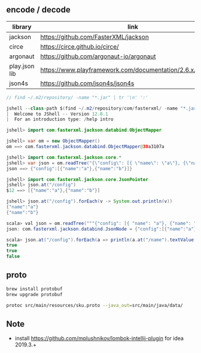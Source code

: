 encode / decode
---------------------

| library   |  link                                |
|-----------|--------------------------------------|
| jackson |  https://github.com/FasterXML/jackson |
| circe | https://circe.github.io/circe/ |
| argonaut | https://github.com/argonaut-io/argonaut |
| play.json lib |  https://www.playframework.com/documentation/2.6.x/ScalaJson |
| json4s | https://github.com/json4s/json4s |



```java
// find ~/.m2/repository/ -name "*.jar" | tr '\n' ':'

jshell --class-path $(find ~/.m2/repository/com/fasterxml/ -name "*.jar" | tr '\n' ':') --enable-preview
|  Welcome to JShell -- Version 12.0.1
|  For an introduction type: /help intro

jshell> import com.fasterxml.jackson.databind.ObjectMapper

jshell> var om = new ObjectMapper()
om ==> com.fasterxml.jackson.databind.ObjectMapper@30a3107a

jshell> import com.fasterxml.jackson.core.*
jshell> var json = om.readTree("{\"config\": [{ \"name\": \"a\"}, {\"name\": \"b\"}] }")
json ==> {"config":[{"name":"a"},{"name":"b"}]}

jshell> import com.fasterxml.jackson.core.JsonPointer
jshell> json.at("/config")
$12 ==> [{"name":"a"},{"name":"b"}]

jshell> json.at("/config").forEach(v -> System.out.println(v))
{"name":"a"}
{"name":"b"}
```

```java
scala> val json = om.readTree("""{"config": [{ "name": "a"}, {"name": "b"}, {"name": ""}] }""")
json: com.fasterxml.jackson.databind.JsonNode = {"config":[{"name":"a"},{"name":"b"},{"name":""}]}

scala> json.at("/config").forEach(a => println(a.at("/name").textValue.nonEmpty))
true
true
false
```


proto
--

```bash
brew install protobuf
brew upgrade protobuf

protoc src/main/resources/sku.proto --java_out=src/main/java/data/
```

Note
-----

- install https://github.com/mplushnikov/lombok-intellij-plugin for idea 2019.3.+